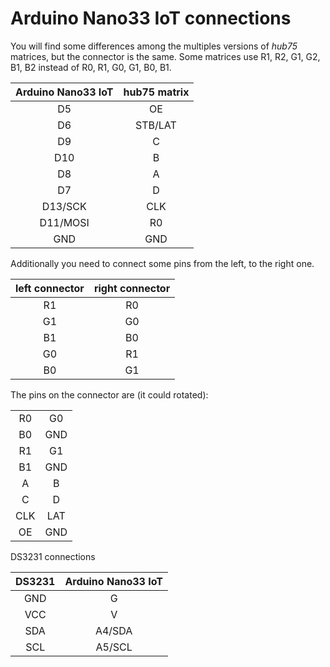 Arduino Nano33 IoT connections
=====================
You will find some differences among the multiples versions of _hub75_ matrices, but the connector is the same. Some matrices use R1, R2, G1, G2, B1, B2 instead of R0, R1, G0, G1, B0, B1.

| Arduino Nano33 IoT | hub75 matrix |
|:-:|:-:|
| D5 | OE |
| D6 | STB/LAT |
| D9 | C |
| D10 | B |
| D8 | A |
| D7 | D |
| D13/SCK | CLK |
| D11/MOSI| R0 |
| GND | GND |

Additionally you need to connect some pins from the left, to the right one.

| left connector | right connector |
|:-:|:-:|
| R1 | R0 |
| G1 | G0 |
| B1 | B0 |
| G0 | R1 |
| B0 | G1 |


The pins on the connector are (it could rotated):

|  |  |
|:-:|:-:|
| R0 | G0 |
| B0 | GND |
| R1 | G1 |
| B1 | GND |
| A | B |
| C | D |
| CLK | LAT |
| OE | GND |



DS3231 connections

| DS3231 | Arduino Nano33 IoT|
|:-:|:-:|
| GND | G |
| VCC | V |
| SDA | A4/SDA |
| SCL | A5/SCL |

